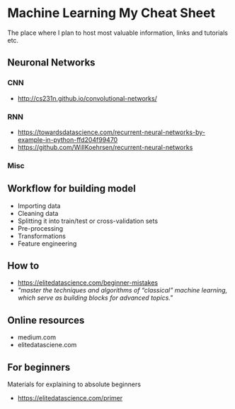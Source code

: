 # Machine Learning My Cheat Sheet
The place where I plan to host most valuable information, links and tutorials etc. 


## Neuronal Networks

### CNN
- http://cs231n.github.io/convolutional-networks/

### RNN
- https://towardsdatascience.com/recurrent-neural-networks-by-example-in-python-ffd204f99470
- https://github.com/WillKoehrsen/recurrent-neural-networks




### Misc

## Workflow for building model
- Importing data
- Cleaning data
- Splitting it into train/test or cross-validation sets
- Pre-processing
- Transformations
- Feature engineering


## How to
- https://elitedatascience.com/beginner-mistakes
- <i>"master the techniques and algorithms of “classical” machine learning, which serve as building blocks for advanced topics."</i>


## Online resources
- medium.com
- elitedatasciene.com


## For beginners
Materials for explaining to absolute beginners 
- https://elitedatascience.com/primer

